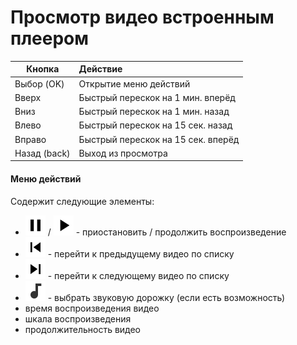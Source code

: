 # Просмотр видео встроенным плеером

 Кнопка       | Действие                           
 ------------ | :--------------------------------- 
 Выбор (OK)   | Открытие меню действий             
 Вверх        | Быстрый перескок на 1 мин. вперёд  
 Вниз         | Быстрый перескок на 1 мин. назад   
 Влево        | Быстрый перескок на 15 сек. назад  
 Вправо       | Быстрый перескок на 15 сек. вперёд 
 Назад (back) | Выход из просмотра                 

#### Меню действий

Содержит следующие элементы:

- ![приостановить](images/pause.png) / ![продолжить](images/play.png) - приостановить / продолжить воспроизведение
- ![предыдущий](images/prev.png) - перейти к предыдущему видео по списку
- ![следующий](images/next.png) - перейти к следующему видео по списку
- ![audio](images/audio.png) - выбрать звуковую дорожку (если есть возможность)
- время воспроизведения видео
- шкала воспроизведения
- продолжительность видео